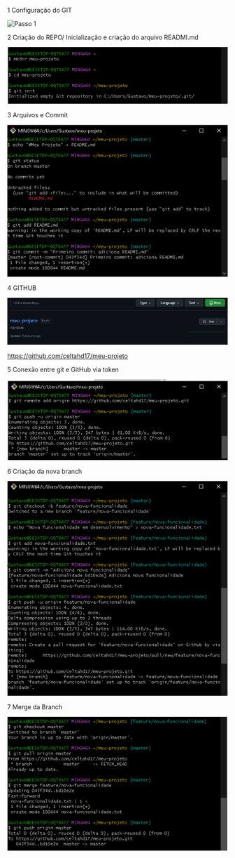 1 Configuração do GIT

![Passo 1](https://raw.githubusercontent.com/celtahd17/meu-projeto/tree/master/Imagens/1.png)

2 Criação do REPO/ Inicialização e criação do arquivo READMI.md

![Passo 2](Imagens/2.png)

3 Arquivos e Commit

![Passo 3](Imagens/3.png)

4 GITHUB

![Passo 4](Imagens/4.png)

https://github.com/celtahd17/meu-projeto

5 Conexão entre git e GitHub via token

![Passo 5](Imagens/5.png)

6 Criação da nova branch

![Passo 6](Imagens/6.png)

7 Merge da Branch

![Passo 7](Imagens/7.png)

